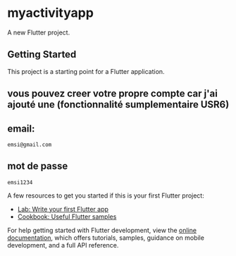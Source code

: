 # myactivityapp

A new Flutter project.

## Getting Started

This project is a starting point for a Flutter application.

## vous pouvez creer votre propre compte car j'ai ajouté une (fonctionnalité sumplementaire USR6)
## email:
    emsi@gmail.com
## mot de passe
    emsi1234


A few resources to get you started if this is your first Flutter project:

- [Lab: Write your first Flutter app](https://docs.flutter.dev/get-started/codelab)
- [Cookbook: Useful Flutter samples](https://docs.flutter.dev/cookbook)

For help getting started with Flutter development, view the
[online documentation](https://docs.flutter.dev/), which offers tutorials,
samples, guidance on mobile development, and a full API reference.
